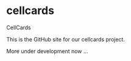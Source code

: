 # cellcards
CellCards

This is the GitHub site for our cellcards project.

More under development now ...
